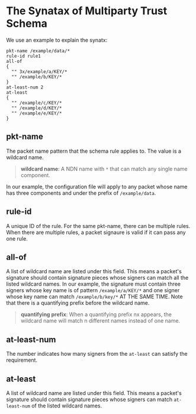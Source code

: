 # The Synatax of Multiparty Trust Schema

We use an example to explain the synatx:

```ascii
pkt-name /example/data/*
rule-id rule1
all-of
{
  "" 3x/example/a/KEY/*
  "" /example/b/KEY/*
}
at-least-num 2
at-least
{
  "" /example/c/KEY/*
  "" /example/d/KEY/*
  "" /example/e/KEY/*
}
```

## pkt-name

The packet name pattern that the schema rule applies to.
The value is a wildcard name.

> **wildcard name**: A NDN name with `*` that can match any single name component. 

In our example, the configuration file will apply to any packet whose name has three components and under the prefix of `/example/data`.

## rule-id

A unique ID of the rule.
For the same pkt-name, there can be multiple rules.
When there are multiple rules, a packet signaure is valid if it can pass any one rule.

## all-of

A list of wildcard name are listed under this field.
This means a packet's signature should contain signature pieces whose signers can match all the listed wildcard names.
In our example, the signature must contain three signers whose key name is of pattern `/example/a/KEY/*` and one signer whose key name can match `/example/b/key/*` AT THE SAME TIME.
Note that there is a quantifying prefix before the wildcard name.

> **quantifying prefix**: When a quantifying prefix nx appears, the wildcard name will match n different names instead of one name.

## at-least-num

The number indicates how many signers from the `at-least` can satisfy the requirement.

## at-least

A list of wildcard name are listed under this field.
This means a packet's signature should contain signature pieces whose signers can match `at-least-num` of the listed wildcard names.